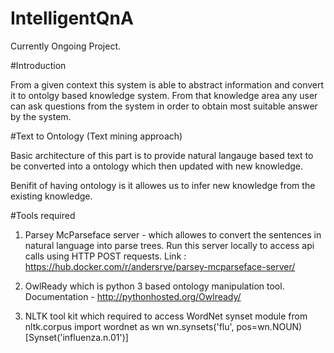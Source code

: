 # IntelligentQnA

Currently Ongoing Project. 

#Introduction

From a given context this system is able to abstract information and convert it to ontolgy based knowledge system. 
From that knowledge area any user can ask questions from the system in order to obtain most suitable answer by the system.

#Text to Ontology (Text mining approach)

Basic architecture of this part is to provide natural langauge based text to be converted into a ontology which then updated with new knowledge.

Benifit of having ontology is it allowes us to infer new knowledge from the existing knowledge.

#Tools required

1. Parsey McParseface server - which allowes to convert the sentences in natural language into parse trees.
Run this server locally to access api calls using HTTP POST requests.
Link : https://hub.docker.com/r/andersrye/parsey-mcparseface-server/

2. OwlReady which is python 3 based ontology manipulation tool.
Documentation - http://pythonhosted.org/Owlready/

3. NLTK tool kit which required to access WordNet synset module 
from nltk.corpus import wordnet as wn
wn.synsets('flu', pos=wn.NOUN)
[Synset('influenza.n.01')]



